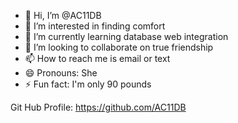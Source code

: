 - 👋 Hi, I’m @AC11DB
- 👀 I’m interested in finding comfort
- 🌱 I’m currently learning database web integration
- 💞️ I’m looking to collaborate on true friendship
- 📫 How to reach me is email or text
- 😄 Pronouns: She
- ⚡ Fun fact: I'm only 90 pounds

Git Hub Profile:
https://github.com/AC11DB

<!---
AC11DB/AC11DB is a ✨ special ✨ repository because its `README.md` (this file) appears on your GitHub profile.
You can click the Preview link to take a look at your changes.
--->
